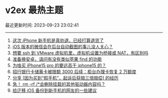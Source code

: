 # v2ex 最热主题

最近更新时间: 2023-09-23 23:02:41

--- 
1. [这次 iPhone 新手机是真劝退，已经打算退货了](https://www.v2ex.com/t/976388) 
2. [iOS 版本的微信会在后台自动截图的事儿没人关心？](https://www.v2ex.com/t/976391) 
3. [想要 ssh 到 VMware 虚拟机里，虚拟机设置为桥接或 NAT，有区别吗](https://www.v2ex.com/t/976415) 
4. [准备换安卓，请问有没有类似苹果 find 的功能](https://www.v2ex.com/t/976422) 
5. [为啥买 iPhone15 pro 的要远高于 iphone15 的？](https://www.v2ex.com/t/976453) 
6. [招行银行卡储蓄卡被限额 3000 后续：柜台办理卡恢复 2 万额度](https://www.v2ex.com/t/976399) 
7. [分享 [因为买到“假手机”，起诉后获赔三倍赔偿] 的经历](https://www.v2ex.com/t/976456) 
8. [急！ rm -rf /*会删除挂载的其他驱动器内容吗？](https://www.v2ex.com/t/976473) 
9. [给迁移 iOS 备份到新手机的网友的一些建议](https://www.v2ex.com/t/976408) 
